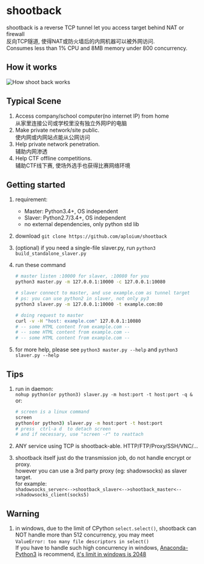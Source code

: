 # shootback

shootback is a reverse TCP tunnel let you access target behind NAT or firewall  
反向TCP隧道, 使得NAT或防火墙后的内网机器可以被外网访问.  
Consumes less than 1% CPU and 8MB memory under 800 concurrency.

## How it works

![How shoot back works](https://raw.githubusercontent.com/aploium/shootback/static/graph.png)


## Typical Scene

1. Access company/school computer(no internet IP) from home  
   从家里连接公司或学校里没有独立外网IP的电脑
2. Make private network/site public.  
   使内网或内网站点能从公网访问
3. Help private network penetration.  
   辅助内网渗透
4. Help CTF offline competitions.  
   辅助CTF线下赛, 使场外选手也获得比赛网络环境

## Getting started

1. requirement:
    * Master: Python3.4+, OS independent
    * Slaver: Python2.7/3.4+, OS independent
    * no external dependencies, only python std lib
2. download `git clone https://github.com/aploium/shootback`
3. (optional) if you need a single-file slaver.py, run `python3 build_standalone_slaver.py`
4. run these command
    ```bash
    # master listen :10000 for slaver, :10080 for you
    python3 master.py -m 127.0.0.1:10000 -c 127.0.0.1:10080
    
    # slaver connect to master, and use example.com as tunnel target
    # ps: you can use python2 in slaver, not only py3
    python3 slaver.py -m 127.0.0.1:10000 -t example.com:80
    
    # doing request to master
    curl -v -H "host: example.com" 127.0.0.1:10080
    # -- some HTML content from example.com --
    # -- some HTML content from example.com --
    # -- some HTML content from example.com --
    ```

5. for more help, please see `python3 master.py --help` and `python3 slaver.py --help`


## Tips

1. run in daemon:  
    `nohup python(or python3) slaver.py -m host:port -t host:port -q &`  
    or:
    ```bash
    # screen is a linux command
    screen
    python(or python3) slaver.py -m host:port -t host:port
    # press  ctrl-a d  to detach screen
    # and if necessary, use "screen -r" to reattach
    ```

2. ANY service using TCP is shootback-able.  HTTP/FTP/Proxy/SSH/VNC/...

3. shootback itself just do the transmission job, do not handle encrypt or proxy.  
    however you can use a 3rd party proxy (eg: shadowsocks) as slaver target.  
    for example:  
    `shadowsocks_server<-->shootback_slaver<-->shootback_master<-->shadowsocks_client(socks5)`

## Warning

1. in windows, due to the limit of CPython `select.select()`,
   shootback can NOT handle more than 512 concurrency, you may meet  
    `ValueError: too many file descriptors in select()`  
   If you have to handle such high concurrency in windows,
   [Anaconda-Python3](https://www.continuum.io/downloads) is recommend,
   [it's limit in windows is 2048](https://github.com/ContinuumIO/anaconda-issues/issues/1241)



